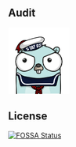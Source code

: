 ## Audit

<img src="tcaut.png" width="125">



## License
[![FOSSA Status](https://app.fossa.io/api/projects/git%2Bgithub.com%2Fxfhg%2Ftcaut.svg?type=large)](https://app.fossa.io/projects/git%2Bgithub.com%2Fxfhg%2Ftcaut?ref=badge_large)


